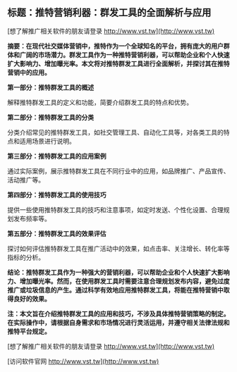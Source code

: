 ## **标题：推特营销利器：群发工具的全面解析与应用**

[想了解推广相关软件的朋友请登录 http://www.vst.tw](http://www.vst.tw)

**摘要：在现代社交媒体营销中，推特作为一个全球知名的平台，拥有庞大的用户群体和广阔的市场潜力。群发工具作为一种推特营销利器，可以帮助企业和个人快速扩大影响力、增加曝光率。本文将对推特群发工具进行全面解析，并探讨其在推特营销中的应用。**

**第一部分：推特群发工具的概述**

解释推特群发工具的定义和功能，简要介绍群发工具的特点和优势。

**第二部分：推特群发工具的分类**

分类介绍常见的推特群发工具，如社交管理工具、自动化工具等，对各类工具的特点和适用场景进行说明。

**第三部分：推特群发工具的应用案例**

通过实际案例，展示推特群发工具在不同行业中的应用，如品牌推广、产品宣传、活动推广等。

**第四部分：推特群发工具的使用技巧**

提供一些使用推特群发工具的技巧和注意事项，如定时发送、个性化设置、合理规划发布频率等。

**第五部分：推特群发工具的效果评估**

探讨如何评估推特群发工具在推广活动中的效果，如点击率、关注增长、转化率等指标的分析。

**结论：推特群发工具作为一种强大的营销利器，可以帮助企业和个人快速扩大影响力、增加曝光率。然而，在使用群发工具时需要注意合理规划发布内容，避免过度推广或垃圾信息的产生。通过科学有效地应用推特群发工具，将能在推特营销中取得良好的效果。**

**注：本文旨在介绍推特群发工具的应用和技巧，不涉及具体推特营销策略的制定。在实际操作中，请根据自身需求和市场情况进行灵活运用，并遵守相关法律法规和推特平台规定。**

[想了解推广相关软件的朋友请登录 http://www.vst.tw](http://www.vst.tw)


[访问软件官网 http://www.vst.tw](http://www.vst.tw)
